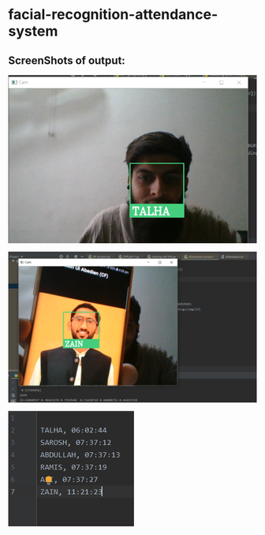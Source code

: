# facial-recognition-attendance-system

## ScreenShots of output: 

![Alt text](https://github.com/talha3111997/facial-recognition-attendance-system/blob/main/attendance%20project%20final%20output%202.png?raw=true "Main page of dictionary")


![Alt text](https://github.com/talha3111997/facial-recognition-attendance-system/blob/main/attendance%20project%20final%20output%201.png?raw=true "Main page of dictionary")


![Alt text](https://github.com/talha3111997/facial-recognition-attendance-system/blob/main/attendance%20project%20final%20output.png?raw=true "Main page of dictionary")
